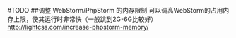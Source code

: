 #TODO
##调整 WebStorm/PhpStorm 的内存限制
可以调高WebStorm的占用内存上限，使其运行时非常快（一般跳到2G-6G比较好）
http://lightcss.com/increase-phpstorm-memory/